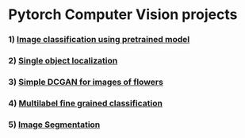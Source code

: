 # Pytorch Computer Vision projects

### 1) [Image classification using pretrained model](https://github.com/dhananjayraut/Computer_vision_projects/tree/master/Image%20classification)

### 2) [Single object localization](https://github.com/dhananjayraut/Computer_vision_projects/tree/master/Single-object-localization)

### 3) [Simple DCGAN for images of flowers](https://github.com/dhananjayraut/Computer_vision_projects/tree/master/Simple%20DCGAN)

### 4) [Multilabel fine grained classification](https://github.com/dhananjayraut/Computer_vision_projects/tree/master/Multi%20label%20classification)

### 5) [Image Segmentation](https://github.com/dhananjayraut/Computer_vision_projects/tree/master/Image%20Segmentation)
